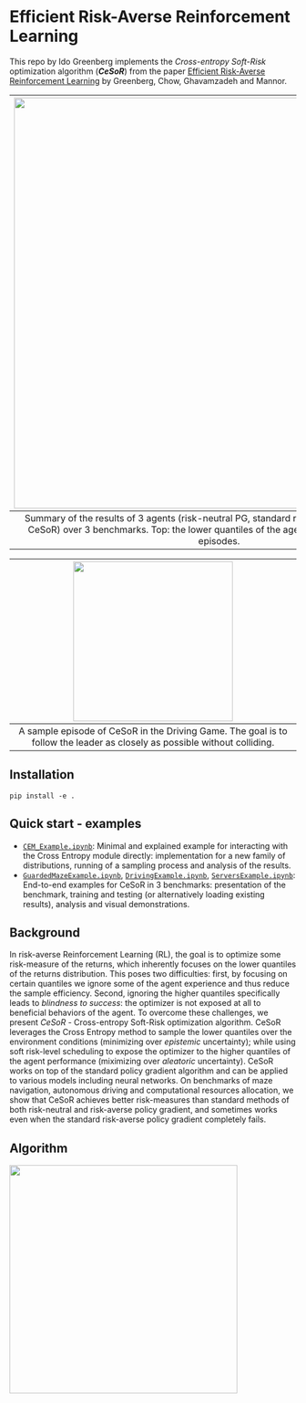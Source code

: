 # Efficient Risk-Averse Reinforcement Learning

This repo by Ido Greenberg implements the *Cross-entropy Soft-Risk* optimization algorithm (***CeSoR***) from the paper [Efficient Risk-Averse Reinforcement Learning]() by Greenberg, Chow, Ghavamzadeh and Mannor.

| <img src="https://github.com/ido90/CrossEntropySampler/blob/main/Images/CeSoR_results_summary.png" width="720"> |
| :--: |
| Summary of the results of 3 agents (risk-neutral PG, standard risk-averse [GCVaR](https://arxiv.org/abs/1404.3862), and our CeSoR) over 3 benchmarks. Top: the lower quantiles of the agent scores. Bottom: sample episodes. |

| <img src="https://github.com/ido90/CrossEntropySampler/blob/main/Images/CeSoR_driving_sample.gif" width="280"> |
| :--: |
| A sample episode of CeSoR in the Driving Game. The goal is to follow the leader as closely as possible without colliding. |

## Installation
`pip install -e .`

## Quick start - examples
* [`CEM_Example.ipynb`](https://github.com/ido90/CrossEntropySampler/blob/main/Examples/CEM_Example.ipynb): Minimal and explained example for interacting with the Cross Entropy module directly: implementation for a new family of distributions, running of a sampling process and analysis of the results.
* [`GuardedMazeExample.ipynb`](https://github.com/ido90/CrossEntropySampler/blob/main/Examples/GuardedMaze/GuardedMazeExample.ipynb), [`DrivingExample.ipynb`](https://github.com/ido90/CrossEntropySampler/blob/main/Examples/DrivingGame/DrivingExample.ipynb), [`ServersExample.ipynb`](https://github.com/ido90/CrossEntropySampler/blob/main/Examples/ServersAllocation/ServersExample.ipynb): End-to-end examples for CeSoR in 3 benchmarks: presentation of the benchmark, training and testing (or alternatively loading existing results), analysis and visual demonstrations.

## Background
In risk-averse Reinforcement Learning (RL), the goal is to optimize some risk-measure of the returns, which inherently focuses on the lower quantiles of the returns distribution.
This poses two difficulties: first, by focusing on certain quantiles we ignore some of the agent experience and thus reduce the sample efficiency. Second, ignoring the higher quantiles specifically leads to *blindness to success*: the optimizer is not exposed at all to beneficial behaviors of the agent.
To overcome these challenges, we present *CeSoR* - Cross-entropy Soft-Risk optimization algorithm. CeSoR leverages the Cross Entropy method to sample the lower quantiles over the environment conditions (minimizing over *epistemic* uncertainty); while using soft risk-level scheduling to expose the optimizer to the higher quantiles of the agent performance (miximizing over *aleatoric* uncertainty).
CeSoR works on top of the standard policy gradient algorithm and can be applied to various models including neural networks.
On benchmarks of maze navigation, autonomous driving and computational resources allocation, we show that CeSoR achieves better risk-measures than standard methods of both risk-neutral and risk-averse policy gradient, and sometimes works even when the standard risk-averse policy gradient completely fails.

## Algorithm
<img src="https://github.com/ido90/CrossEntropySampler/blob/main/Images/CeSoR_algorithm.png" width="400">
